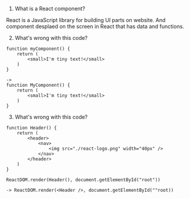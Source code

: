 1. What is a React component?

React is a JavaScript library for building UI parts on website. And component desplaed on the screen in React that has data and functions. 


2. What's wrong with this code?
```
function myComponent() {
    return (
        <small>I'm tiny text!</small>
    )
}

->
function MyComponent() {
    return (
        <small>I'm tiny text!</small>
    )
}
```

3. What's wrong with this code?
```
function Header() {
    return (
        <header>
            <nav>
                <img src="./react-logo.png" width="40px" />
            </nav>
        </header>
    )
}

ReactDOM.render(Header(), document.getElementById("root"))

-> ReactDOM.render(<Header />, document.getElementById(""root))
```